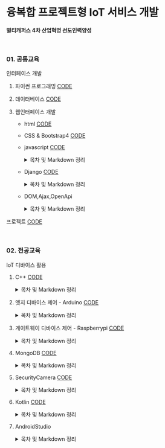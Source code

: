 # 융복합 프로젝트형 IoT 서비스 개발

**멀티캐퍼스 4차 산업혁명 선도인력양성**

<br>

### 01. 공통교육

인터페이스 개발

1.  파이썬 프로그래밍 [CODE](https://github.com/cooluks2/iot/tree/master/01.Interface/01_python)

2.  데이터베이스 [CODE](https://github.com/cooluks2/iot/tree/master/01.Interface/02_mariadb)

3.  웹인터페이스 개발

    -   html [CODE](https://github.com/cooluks2/iot/tree/master/01.Interface/03_webclient/html)

    -   CSS & Bootstrap4 [CODE](https://github.com/cooluks2/iot/tree/master/01.Interface/03_webclient/bt4)

    -   javascript [CODE](https://github.com/cooluks2/iot/tree/master/01.Interface/03_webclient/javascript)

        <details markdown="1">
        <summary>목차 및 Markdown 정리</summary>
        <!--summary 아래 빈칸 공백 두고 내용을 적는공간-->
        
        1.  [자바스크립트](https://github.com/cooluks2/iot/blob/master/01.Interface/03_webclient/javascriptMD/00.자바스크립트.md)

        2.  [데이터_타입](https://github.com/cooluks2/iot/blob/master/01.Interface/03_webclient/javascriptMD/01.데이터_타입.md)

        3.  [변수](https://github.com/cooluks2/iot/blob/master/01.Interface/03_webclient/javascriptMD/02.변수.md)

        4.  [타입_변환](https://github.com/cooluks2/iot/blob/master/01.Interface/03_webclient/javascriptMD/03.타입_변환.md)

        5.  [기본_연산자](https://github.com/cooluks2/iot/blob/master/01.Interface/03_webclient/javascriptMD/04.기본_연산자.md)

        6.  [비교_연산자](https://github.com/cooluks2/iot/blob/master/01.Interface/03_webclient/javascriptMD/05.비교_연산자.md)

        7.  [조건문](https://github.com/cooluks2/iot/blob/master/01.Interface/03_webclient/javascriptMD/06.조건문.md)

        8.  [반복문](https://github.com/cooluks2/iot/blob/master/01.Interface/03_webclient/javascriptMD/07.반복문.md)

        9.  [예외처리](https://github.com/cooluks2/iot/blob/master/01.Interface/03_webclient/javascriptMD/08.예외처리.md)

        10.  [배열](https://github.com/cooluks2/iot/blob/master/01.Interface/03_webclient/javascriptMD/09.배열.md)

        11.  [함수](https://github.com/cooluks2/iot/blob/master/01.Interface/03_webclient/javascriptMD/10.함수.md)

        12.  [객체](https://github.com/cooluks2/iot/blob/master/01.Interface/03_webclient/javascriptMD/11.객체.md)

        13.  [클래스](https://github.com/cooluks2/iot/blob/master/01.Interface/03_webclient/javascriptMD/12.클래스.md)

        14.  [클래스ES6](https://github.com/cooluks2/iot/blob/master/01.Interface/03_webclient/javascriptMD/13.클래스_ES6.md)

        </details>

    -   Django [CODE](https://github.com/cooluks2/iot/tree/master/01.Interface/04_django)

        <details markdown="1">
        <summary>목차 및 Markdown 정리</summary>
        <!--summary 아래 빈칸 공백 두고 내용을 적는공간-->
        
        1. [HTTP 프로토콜](https://github.com/cooluks2/iot/blob/master/01.Interface/04_django/00_HTTP_프로토콜.md)

        2. [Django 프로젝트 만들기](https://github.com/cooluks2/iot/blob/master/01.Interface/04_django/01_Django_프로젝트_만들기.md)

        3. [실전 프로그램 개발-Bookmark 앱](https://github.com/cooluks2/iot/blob/master/01.Interface/04_django/02_실전_프로그램_개발-Bookmark_앱.md)

        4. [실전 프로그램 개발-Blog 앱](https://github.com/cooluks2/iot/blob/master/01.Interface/04_django/03_실전_프로그램_개발-Blog_앱.md)

        5. [프로젝트 첫 페이지 만들기](https://github.com/cooluks2/iot/blob/master/01.Interface/04_django/04_프로젝트_첫_페이지_만들기.md)

        6. [기존 앱 개선하기-Bookmark 앱,Blog 앱](https://github.com/cooluks2/iot/blob/master/01.Interface/04_django/05_기존_앱_개선하기-Bookmark_앱%2CBlog_앱.md)

        7. [Blog 앱 확장-Tag 달기](https://github.com/cooluks2/iot/blob/master/01.Interface/04_django/06_Blog_앱_확장-Tag_달기.md)

        8. [Blog 앱 확장-검색 기능](https://github.com/cooluks2/iot/blob/master/01.Interface/04_django/07_Blog_앱_확장-검색_기능.md)

        9. [실전 프로그램 개발-인증 기능](https://github.com/cooluks2/iot/blob/master/01.Interface/04_django/08_실전_프로그램_개발-인증_기능.md)

        10. [실전 프로그램 개발-콘텐츠 편집 기능(Bookmark)](https://github.com/cooluks2/iot/blob/master/01.Interface/04_django/09_실전_프로그램_개발-콘텐츠_편집_기능(Bookmark).md)

        11. [실전 프로그램 개발-콘텐츠 편집 기능(Blog)](https://github.com/cooluks2/iot/blob/master/01.Interface/04_django/10_실전_프로그램_개발-콘텐츠_편집_기능(Blog).md)

        12. [실전 프로그램 개발-콘텐츠 편집 기능(Blog)-TinyMCE](https://github.com/cooluks2/iot/blob/master/01.Interface/04_django/11_실전_프로그램_개발-콘텐츠_편집_기능(Blog)-TinyMCE.md)

        13. [실전 프로그램 개발-콘텐츠 편집 기능(Blog)-파일 업로드,다운로드](https://github.com/cooluks2/iot/blob/master/01.Interface/04_django/12_실전_프로그램_개발-콘텐츠_편집_기능(Blog)-파일_업로드%2C다운로드.md)

        14. [실전 프로그램 개발-아바타-](https://github.com/cooluks2/iot/blob/master/01.Interface/04_django/13_실전_프로그램_개발-아바타-.md)

        15. [커스텀 유저 모델](https://github.com/cooluks2/iot/blob/master/01.Interface/04_django/14_커스텀_유저_모델.md)
    
    	</details>
        
	-   DOM,Ajax,OpenApi
    
        <details markdown="1">
        <summary>목차 및 Markdown 정리</summary>
        <!--summary 아래 빈칸 공백 두고 내용을 적는공간-->

        1.  [DOM](https://github.com/cooluks2/iot/blob/master/01.Interface/05_DOM%2CAjax%2COpenApi/1.DOM.md)

        2.  [DOM이벤트](https://github.com/cooluks2/iot/blob/master/01.Interface/05_DOM%2CAjax%2COpenApi/2.DOM이벤트.md)

        3.  [JSON](https://github.com/cooluks2/iot/blob/master/01.Interface/05_DOM%2CAjax%2COpenApi/3.JSON.md)

        4.  [Requests](https://github.com/cooluks2/iot/blob/master/01.Interface/05_DOM%2CAjax%2COpenApi/4.Requests.md)

        5.  [이미지API](https://github.com/cooluks2/iot/blob/master/01.Interface/05_DOM%2CAjax%2COpenApi/5.이미지API.md)

        6.  [Ajax](https://github.com/cooluks2/iot/blob/master/01.Interface/05_DOM%2CAjax%2COpenApi/6.Ajax.md)

        7.  [REST서비스](https://github.com/cooluks2/iot/blob/master/01.Interface/05_DOM%2CAjax%2COpenApi/7.REST서비스.md)

        </details>

프로젝트 [CODE](https://github.com/cooluks2/iot/tree/master/01.Interface/Niche-market)

<br>

### 02. 전공교육

IoT 디바이스 활용

1.  C++ [CODE](https://github.com/cooluks2/iot/tree/master/02.device/c%2B%2B)

    <details markdown="1">
    <summary>목차 및 Markdown 정리</summary>
    <!--summary 아래 빈칸 공백 두고 내용을 적는공간-->
    
    1.  [개발환경 구축](https://github.com/cooluks2/iot/blob/master/02.device/c%2B%2BMD/00.개발환경_구축.md)

    2.  [HelloWorld](https://github.com/cooluks2/iot/blob/master/02.device/c%2B%2BMD/01.HelloWorld.md)

    3.  [제어 구조와 배열](https://github.com/cooluks2/iot/blob/master/02.device/c%2B%2BMD/02.제어_구조와_배열.md)

    4.  [함수와 문자열](https://github.com/cooluks2/iot/blob/master/02.device/c%2B%2BMD/03.함수와_문자열.md)

    5.  [클래스와 객체](https://github.com/cooluks2/iot/blob/master/02.device/c%2B%2BMD/04.클래스와_객체.md)

    6.  [객체와 함수](https://github.com/cooluks2/iot/blob/master/02.device/c%2B%2BMD/05-2.객체와_함수.md)

    7.  [생성자와 접근제한자](https://github.com/cooluks2/iot/blob/master/02.device/c%2B%2BMD/05.생성자와_접근제한자.md)

    8.  [객체 배열](https://github.com/cooluks2/iot/blob/master/02.device/c%2B%2BMD/06.객체_배열.md)

    9.  [포인터와 동적 객체 생성](https://github.com/cooluks2/iot/blob/master/02.device/c%2B%2BMD/07.포인터와_동적_객체_생성.md)

    10.  [복사생성자와 정적멤버](https://github.com/cooluks2/iot/blob/master/02.device/c%2B%2BMD/08.복사생성자와_정적멤버.md)

    11.  [상속](https://github.com/cooluks2/iot/blob/master/02.device/c%2B%2BMD/09.상속.md)

    </details>
    
2.  엣지 디바이스 제어 - Arduino [CODE](https://github.com/cooluks2/iot/tree/master/02.device/arduino)

    <details markdown="1">
    <summary>목차 및 Markdown 정리</summary>
    <!--summary 아래 빈칸 공백 두고 내용을 적는공간-->

    -   **디지털, 아날로그 출력**  
        [1. 개발환경 구축](https://github.com/cooluks2/iot/blob/master/02.device/arduinoMD/01.디지털%2C아날로그_출력/00-1.개발환경_구축.md)

        [2. 아두이노 소개](https://github.com/cooluks2/iot/blob/master/02.device/arduinoMD/01.디지털%2C아날로그_출력/00.아두이노_소개.md)

        [3. LED](https://github.com/cooluks2/iot/blob/master/02.device/arduinoMD/01.디지털%2C아날로그_출력/01.LED.md)

        [4. 3색 LED](https://github.com/cooluks2/iot/blob/master/02.device/arduinoMD/01.디지털%2C아날로그_출력/02.3색_LED.md)

        [5. 16x2 LCD](https://github.com/cooluks2/iot/blob/master/02.device/arduinoMD/01.디지털%2C아날로그_출력/03.16x2_LCD.md)

        [6. 피에조 부저](https://github.com/cooluks2/iot/blob/master/02.device/arduinoMD/01.디지털%2C아날로그_출력/04.피에조_부저.md)

    -   **입력-버튼, 센서**  
        [1. 버튼](https://github.com/cooluks2/iot/blob/master/02.device/arduinoMD/02.입력-버튼%2C센서/00.버튼.md)

        [2. 가변저항](https://github.com/cooluks2/iot/blob/master/02.device/arduinoMD/02.입력-버튼%2C센서/01.가변저항.md)

        [3. 서보모터](https://github.com/cooluks2/iot/blob/master/02.device/arduinoMD/02.입력-버튼%2C센서/02.서보모터.md)

        [4. 조이스틱](https://github.com/cooluks2/iot/blob/master/02.device/arduinoMD/02.입력-버튼%2C센서/03.조이스틱.md)

        [5. 조도센터](https://github.com/cooluks2/iot/blob/master/02.device/arduinoMD/02.입력-버튼%2C센서/04.조도센터.md)

    -   **디지털 센서**  
        [1. DHT11](https://github.com/cooluks2/iot/blob/master/02.device/arduinoMD/03.디지털_센서/01.DHT11.md)

        [2. 초음파 센서](https://github.com/cooluks2/iot/blob/master/02.device/arduinoMD/03.디지털_센서/02.초음파_센서.md)

        [3. 미세먼지_센서.md](https://github.com/cooluks2/iot/blob/master/02.device/arduinoMD/03.디지털_센서/03.미세먼지_센서.md)
        
    -   **통신**  
        [1. ESP8266 1.AT명령어](https://github.com/cooluks2/iot/blob/master/02.device/arduinoMD/04.통신/01.ESP8266_1.AT명령어.md)

        [2. ESP8266 2.라이브러리(WiFiEsp)](https://github.com/cooluks2/iot/blob/master/02.device/arduinoMD/04.통신/01.ESP8266_2.라이브러리(WiFiEsp).md)

        [3. MQTT](https://github.com/cooluks2/iot/blob/master/02.device/arduinoMD/04.통신/02.MQTT.md)

        [4. MQTT-Arduino](https://github.com/cooluks2/iot/blob/master/02.device/arduinoMD/04.통신/03.MQTT-Arduino.md)

    -   **37센서**  
        [1. Led Sensors](https://github.com/cooluks2/iot/blob/master/02.device/arduinoMD/05.37센서/1.Led_Sensors.md)

        [2. Digital Sensors](https://github.com/cooluks2/iot/blob/master/02.device/arduinoMD/05.37센서/2.Digital_Sensors.md)
        
    -   **블루투스**  
        [1. 블루투스 연동(HC-05).md](https://github.com/cooluks2/iot/blob/master/02.device/arduinoMD/06.블루투스/1.블루투스_연동(HC-05).md)

        [2. 블루투스 컨트롤러.md](https://github.com/cooluks2/iot/blob/master/02.device/arduinoMD/06.블루투스/2.블루투스_컨트롤러.md)

    -   **모터**  
        [1. DC 모터](https://github.com/cooluks2/iot/blob/master/02.device/arduinoMD/07.모터/1.DC_모터.md)

    </details>

3.  게이트웨이 디바이스 제어 - Raspberrypi [CODE](https://github.com/cooluks2/iot/tree/master/02.device/RaspberryPi)

    <details markdown="1">
    <summary>목차 및 Markdown 정리</summary>
    <!--summary 아래 빈칸 공백 두고 내용을 적는공간-->
    
    1.  [라즈베리파이 4B 스펙](https://github.com/cooluks2/iot/blob/master/02.device/RaspberryPiMD/01.1_라즈베리파이_4B_스펙.md)
	2.  [라즈베리파이 시작하기](https://github.com/cooluks2/iot/blob/master/02.device/RaspberryPiMD/01.2_라즈베리_파이_시작하기.md)
    3.  [라즈베리파이를 위한 리눅스 기초 배우기](https://github.com/cooluks2/iot/blob/master/02.device/RaspberryPiMD/02_라즈베리_파이를_위한_리눅스_기초_배우기.md)
	4.  [라즈베리파이 GPIO 및 센서 활용하기](https://github.com/cooluks2/iot/blob/master/02.device/RaspberryPiMD/03_라즈베리_파이_GPIO_및_센서_활용하기.md)
    5.  [MCP3008(ADC), SPI 통신](https://github.com/cooluks2/iot/blob/master/02.device/RaspberryPiMD/04_MCP3008(ADC)%2C_SPI_통신.md)
	6.  [GPIO-ZERO](https://github.com/cooluks2/iot/blob/master/02.device/RaspberryPiMD/05_GPIO-ZERO.md)
    7.  [OpenCV01 영상 및 비디오 입출력](https://github.com/cooluks2/iot/blob/master/02.device/RaspberryPiMD/06_OpenCV01_영상_및_비디오_입출력.md)
	8.  [OpenCV02 간단한 그래픽 처리](https://github.com/cooluks2/iot/blob/master/02.device/RaspberryPiMD/07_OpenCV02_간단한_그래픽_처리.md)
    9.  [OpenCV03 OpenCV 기본연산](https://github.com/cooluks2/iot/blob/master/02.device/RaspberryPiMD/08_OpenCV03_OpenCV_기본연산.md)
	10.  [OpenCV04 OpenCV 얼굴 영역 추출](https://github.com/cooluks2/iot/blob/master/02.device/RaspberryPiMD/09_OpenCV04_OpenCV_얼굴_영역_추출.md)
    11.  [Pi Camera](https://github.com/cooluks2/iot/blob/master/02.device/RaspberryPiMD/10_Pi_Camera)
	12.  [Python-Pi Camera](https://github.com/cooluks2/iot/blob/master/02.device/RaspberryPiMD/11_Python-Pi_Camera.md)
    13.  [Python-Pi Camera2 이미지 캡처](https://github.com/cooluks2/iot/blob/master/02.device/RaspberryPiMD/12_Python-Pi_Camera2_이미지_캡처.md)
	14.  [Python-Pi Camera3 동영상 촬영](https://github.com/cooluks2/iot/blob/master/02.device/RaspberryPiMD/13_Python-Pi_Camera3_동영상_촬영.md)
    15.  [Python-Pi Camera4 이미지_프로세싱](https://github.com/cooluks2/iot/blob/master/02.device/RaspberryPiMD/14_Python-Pi_Camera4_이미지_프로세싱.md)
	16.  [카카오 음성합성, 음성인식](https://github.com/cooluks2/iot/blob/master/02.device/RaspberryPiMD/15_카카오_음성합성%2C_음성인식.md)
    17.  [오디오 녹음 및 재생](https://github.com/cooluks2/iot/blob/master/02.device/RaspberryPiMD/16_오디오_녹음_및_재생.md)
	18.  [블루투스 통신](https://github.com/cooluks2/iot/blob/master/02.device/RaspberryPiMD/17_블루투스_통신.md)
    19.  [자동차 제어](https://github.com/cooluks2/iot/blob/master/02.device/RaspberryPiMD/18_자동차_제어.md)
	20.  [스레드](https://github.com/cooluks2/iot/blob/master/01.Interface/01_python/스레드.md)
    21.  [MQTT - Python Client-Paho](https://github.com/cooluks2/iot/blob/master/01.Interface/01_python/MQTT_Python_Client-Paho.md)
    22.  [MQTT-raspberry](https://github.com/cooluks2/iot/blob/master/02.device/RaspberryPiMD/19_MQTT-raspberry.md)
    

</details>
    
4.  MongoDB [CODE](https://github.com/cooluks2/iot/tree/master/02.device/MongoDB/PYMONGO-EX)

    <details markdown="1">
    <summary>목차 및 Markdown 정리</summary>
    <!--summary 아래 빈칸 공백 두고 내용을 적는공간-->


    1.  [MongoDB 이해하기](https://github.com/cooluks2/iot/blob/master/02.device/MongoDBMD/01_MongoDB_이해하기.md)
    2.  [MongoDB 셸 경험하기](https://github.com/cooluks2/iot/blob/master/02.device/MongoDBMD/02_MongoDB_셸_경험하기.md)
    3.  [PyMongo](https://github.com/cooluks2/iot/blob/master/02.device/MongoDBMD/03_PyMongo.md)
    
    </details>

5.  SecurityCamera [CODE](https://github.com/cooluks2/iot/tree/master/02.device/SecurityCamera)

    <details markdown="1">
    <summary>목차 및 Markdown 정리</summary>
    <!--summary 아래 빈칸 공백 두고 내용을 적는공간-->


    1.  [MJpeg stream(Django)](https://github.com/cooluks2/iot/blob/master/02.device/SecurityCameraMD/01_MJpeg_stream(Django).md)
    2.  [카톡 메시지 보내기](https://github.com/cooluks2/iot/blob/master/02.device/SecurityCameraMD/02_카톡_메시지_보내기.md)
    3.  [Object Detect(윈도우)](https://github.com/cooluks2/iot/blob/master/02.device/SecurityCameraMD/03_Object_Detect(윈도우).md)
    4.  [Object Detect(라즈베리파이)](https://github.com/cooluks2/iot/blob/master/02.device/SecurityCameraMD/04_Object_Detect(라즈베리파이).md)
    
    </details>

6.  Kotlin [CODE](https://github.com/cooluks2/iot/tree/master/02.device/Kotlin)

    <details markdown="1">
    <summary>목차 및 Markdown 정리</summary>
    <!--summary 아래 빈칸 공백 두고 내용을 적는공간-->


    1.  [Kotlin 개발환경 구축](https://github.com/cooluks2/iot/blob/master/02.device/KotlinMD/00_Kotlin_개발환경_구축.md)
    2.  [Kotlin의 기본](https://github.com/cooluks2/iot/blob/master/02.device/KotlinMD/01_Kotlin의_기본.md)
    3.  [Kotlin 객체지향 프로그래밍](https://github.com/cooluks2/iot/blob/master/02.device/KotlinMD/02_Kotlin_객체지향_프로그래밍.md)


    </details>

6.  AndroidStudio 

    <details markdown="1">
    <summary>목차 및 Markdown 정리</summary>
    <!--summary 아래 빈칸 공백 두고 내용을 적는공간-->

	1. [개발환경구축](https://github.com/cooluks2/iot/blob/master/02.device/AndroidStudioMD/00_개발환경_구축.md)

	2. [화면 디자인](https://github.com/cooluks2/iot/blob/master/02.device/AndroidStudioMD/01_화면_디자인.md)

	3. [프로그램 기본](https://github.com/cooluks2/iot/blob/master/02.device/AndroidStudioMD/02_프로그램_기본.md)

	4. [Activity](https://github.com/cooluks2/iot/blob/master/02.device/AndroidStudioMD/03_Activity.md)

	5. [Toast, Notification](https://github.com/cooluks2/iot/blob/master/02.device/AndroidStudioMD/04_Toast%2C_Notification.md)

	6. [BMI Calc](https://github.com/cooluks2/iot/blob/master/02.device/AndroidStudioMD/05_BMI_Calc.md)

	7. [StopWatch](https://github.com/cooluks2/iot/blob/master/02.device/AndroidStudioMD/06_StopWatch.md)

	8. [Dialog](https://github.com/cooluks2/iot/blob/master/02.device/AndroidStudioMD/07_Dialog.md)

	9. [WebBrowser](https://github.com/cooluks2/iot/blob/master/02.device/AndroidStudioMD/08_WebBrowser.md)

	10. [RecyclerView](https://github.com/cooluks2/iot/blob/master/02.device/AndroidStudioMD/09_RecyclerView.md)

    </details>